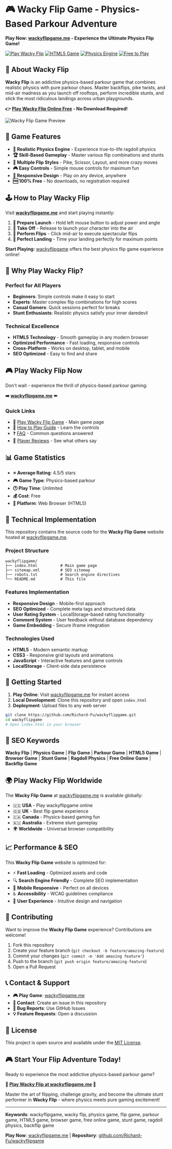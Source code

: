 # 🎮 Wacky Flip Game - Physics-Based Parkour Adventure

**Play Now: [wackyflipgame.me](https://wackyflipgame.me) - Experience the Ultimate Physics Flip Game!**

[![Play Wacky Flip](https://img.shields.io/badge/Play%20Now-Wacky%20Flip%20Game-brightgreen?style=for-the-badge&logo=gamepad)](https://wackyflipgame.me)
[![HTML5 Game](https://img.shields.io/badge/HTML5-Game-orange?style=flat-square)](https://wackyflipgame.me)
[![Physics Engine](https://img.shields.io/badge/Physics-Engine-blue?style=flat-square)](https://wackyflipgame.me)
[![Free to Play](https://img.shields.io/badge/Free-to%20Play-green?style=flat-square)](https://wackyflipgame.me)

## 🚀 About Wacky Flip

**Wacky Flip** is an addictive physics-based parkour game that combines realistic physics with pure parkour chaos. Master backflips, pike twists, and mid-air madness as you launch off rooftops, perform incredible stunts, and stick the most ridiculous landings across urban playgrounds.

**👉 [Play Wacky Flip Online Free](https://wackyflipgame.me) - No Download Required!**

![Wacky Flip Game Preview](https://via.placeholder.com/800x400/3498db/ffffff?text=Wacky+Flip+Game)

## 🎯 Game Features

- **🎪 Realistic Physics Engine** - Experience true-to-life ragdoll physics
- **🏆 Skill-Based Gameplay** - Master various flip combinations and stunts
- **🎨 Multiple Flip Styles** - Pike, Scissor, Layout, and more crazy moves
- **🎮 Easy Controls** - Simple mouse controls for maximum fun
- **📱 Responsive Design** - Play on any device, anywhere
- **🆓 100% Free** - No downloads, no registration required

## 🕹️ How to Play Wacky Flip

Visit **[wackyflipgame.me](https://wackyflipgame.me)** and start playing instantly:

1. **🚀 Prepare Launch** - Hold left mouse button to adjust power and angle
2. **🎪 Take Off** - Release to launch your character into the air
3. **🤸 Perform Flips** - Click mid-air to execute spectacular flips
4. **🎯 Perfect Landing** - Time your landing perfectly for maximum points

**Start Playing:** [wackyflipgame](https://wackyflipgame.me) offers the best physics flip game experience online!

## 🌟 Why Play Wacky Flip?

### Perfect for All Players

- **Beginners**: Simple controls make it easy to start
- **Experts**: Master complex flip combinations for high scores
- **Casual Gamers**: Quick sessions perfect for breaks
- **Stunt Enthusiasts**: Realistic physics satisfy your inner daredevil

### Technical Excellence

- **HTML5 Technology** - Smooth gameplay in any modern browser
- **Optimized Performance** - Fast loading, responsive controls
- **Cross-Platform** - Works on desktop, tablet, and mobile
- **SEO Optimized** - Easy to find and share

## 🎮 Play Wacky Flip Now

Don't wait - experience the thrill of physics-based parkour gaming:

**➡️ [wackyflipgame.me](https://wackyflipgame.me) ⬅️**

### Quick Links

- 🎯 [Play Wacky Flip Game](https://wackyflipgame.me) - Main game page
- 📖 [How to Play Guide](https://wackyflipgame.me#how-to-play) - Learn the controls
- ❓ [FAQ](https://wackyflipgame.me#faq) - Common questions answered
- 💬 [Player Reviews](https://wackyflipgame.me#comments) - See what others say

## 📊 Game Statistics

- **⭐ Average Rating**: 4.5/5 stars
- **🎮 Game Type**: Physics-based parkour
- **🕐 Play Time**: Unlimited
- **💰 Cost**: Free
- **📱 Platform**: Web Browser (HTML5)

## 🔧 Technical Implementation

This repository contains the source code for the **Wacky Flip Game** website hosted at [wackyflipgame.me](https://wackyflipgame.me).

### Project Structure

```
wackyflipgame/
├── index.html          # Main game page
├── sitemap.xml         # SEO sitemap
├── robots.txt          # Search engine directives
└── README.md           # This file
```

### Features Implementation

- **Responsive Design** - Mobile-first approach
- **SEO Optimized** - Complete meta tags and structured data
- **User Rating System** - LocalStorage-based rating functionality
- **Comment System** - User feedback without database dependency
- **Game Embedding** - Secure iframe integration

### Technologies Used

- **HTML5** - Modern semantic markup
- **CSS3** - Responsive grid layouts and animations
- **JavaScript** - Interactive features and game controls
- **LocalStorage** - Client-side data persistence

## 🚀 Getting Started

1. **Play Online**: Visit [wackyflipgame.me](https://wackyflipgame.me) for instant access
2. **Local Development**: Clone this repository and open `index.html`
3. **Deployment**: Upload files to any web server

```bash
git clone https://github.com/Richard-Fu/wackyflipgame.git
cd wackyflipgame
# Open index.html in your browser
```

## 🎯 SEO Keywords

**Wacky Flip** | **Physics Game** | **Flip Game** | **Parkour Game** | **HTML5 Game** | **Browser Game** | **Stunt Game** | **Ragdoll Physics** | **Free Online Game** | **Backflip Game**

## 🌍 Play Wacky Flip Worldwide

The **Wacky Flip Game** at [wackyflipgame.me](https://wackyflipgame.me) is available globally:

- 🇺🇸 **USA** - Play wackyflipgame online
- 🇬🇧 **UK** - Best flip game experience
- 🇨🇦 **Canada** - Physics-based gaming fun
- 🇦🇺 **Australia** - Extreme stunt gameplay
- 🌍 **Worldwide** - Universal browser compatibility

## 📈 Performance & SEO

This **Wacky Flip Game** website is optimized for:

- ⚡ **Fast Loading** - Optimized assets and code
- 🔍 **Search Engine Friendly** - Complete SEO implementation
- 📱 **Mobile Responsive** - Perfect on all devices
- ♿ **Accessibility** - WCAG guidelines compliance
- 🎯 **User Experience** - Intuitive design and navigation

## 🤝 Contributing

Want to improve the **Wacky Flip Game** experience? Contributions are welcome!

1. Fork this repository
2. Create your feature branch (`git checkout -b feature/amazing-feature`)
3. Commit your changes (`git commit -m 'Add amazing feature'`)
4. Push to the branch (`git push origin feature/amazing-feature`)
5. Open a Pull Request

## 📞 Contact & Support

- **🎮 Play Game**: [wackyflipgame.me](https://wackyflipgame.me)
- **📧 Contact**: Create an issue in this repository
- **🐛 Bug Reports**: Use GitHub Issues
- **💡 Feature Requests**: Open a discussion

## 📄 License

This project is open source and available under the [MIT License](LICENSE).

## 🎮 Start Your Flip Adventure Today!

Ready to experience the most addictive physics-based parkour game?

**🎯 [Play Wacky Flip at wackyflipgame.me](https://wackyflipgame.me) 🎯**

Master the art of flipping, challenge gravity, and become the ultimate stunt performer in **Wacky Flip** - where physics meets pure gaming excitement!

---

**Keywords**: wackyflipgame, wacky flip, physics game, flip game, parkour game, HTML5 game, browser game, free online game, stunt game, ragdoll physics, backflip game

**Play Now**: [wackyflipgame.me](https://wackyflipgame.me) | **Repository**: [github.com/Richard-Fu/wackyflipgame](https://github.com/Richard-Fu/wackyflipgame)
